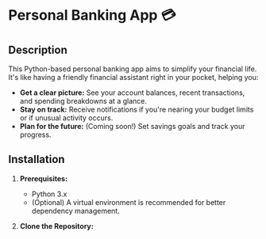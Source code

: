 # Personal Banking App 💳

## Description

This Python-based personal banking app aims to simplify your financial life. It's like having a friendly financial assistant right in your pocket, helping you:

* **Get a clear picture:** See your account balances, recent transactions, and spending breakdowns at a glance.
* **Stay on track:** Receive notifications if you're nearing your budget limits or if unusual activity occurs.
* **Plan for the future:** (Coming soon!) Set savings goals and track your progress. 

## Installation

1. **Prerequisites:** 
   * Python 3.x 
   * (Optional) A virtual environment is recommended for better dependency management.

2. **Clone the Repository:**

   ```bash
   
